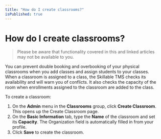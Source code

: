 ```yaml
---
title: "How do I create classrooms?"
isPublished: true
---
```


# How do I create classrooms?

> Please be aware that functionality covered in this and linked articles may not be available to you.

You can prevent double booking and overbooking of your physical classrooms when you add classes and assign students to your classes. When a classroom is assigned to a class, the Skillable TMS checks its availability and will warn you of conflicts. It also checks the capacity of the room when enrollments assigned to the classroom are added to the class.

To create a classroom:
1.  On the **Admin** menu in the **Classrooms** group, click **Create Classroom**. This opens up the Create Classroom page. 
1. On the **Basic Information** tab, type the **Name** of the classroom and set its **Capacity**. The Organization field is automatically filled in from your profile. 
1. Click **Save** to create the classroom.
